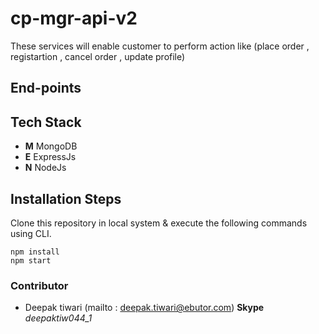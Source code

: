 
# cp-mgr-api-v2
These services will enable customer to perform action like (place order , registartion , cancel order , update profile)

## End-points


## Tech Stack
 - **M** MongoDB
 - **E** ExpressJs
 - **N** NodeJs
  
## Installation Steps
Clone this repository in local system & execute the following commands using CLI.

``` 
npm install
npm start

```

### Contributor

 - Deepak tiwari
  (mailto : deepak.tiwari@ebutor.com) **Skype**
   *deepaktiw044_1*
